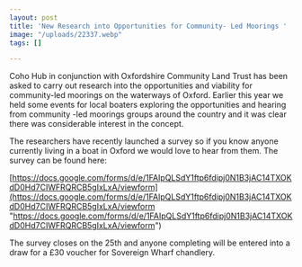 ```yaml
---
layout: post
title: 'New Research into Opportunities for Community- Led Moorings '
image: "/uploads/22337.webp"
tags: []

---
```

Coho Hub in conjunction with Oxfordshire Community Land Trust has been asked to carry out research into the opportunities and viability for community-led moorings on the waterways of Oxford. Earlier this year we held some events for local boaters exploring the opportunities and hearing from community -led moorings groups around the country and it was clear there was considerable interest in the concept.

The researchers have recently launched a survey so if you know anyone currently living in a boat in Oxford we would love to hear from them. The survey can be found here:

[https://docs.google.com/forms/d/e/1FAIpQLSdY1ftp6fdipj0N1B3jAC14TXOKdD0Hd7CIWFRQRCB5gIxLxA/viewform](https://docs.google.com/forms/d/e/1FAIpQLSdY1ftp6fdipj0N1B3jAC14TXOKdD0Hd7CIWFRQRCB5gIxLxA/viewform "https://docs.google.com/forms/d/e/1FAIpQLSdY1ftp6fdipj0N1B3jAC14TXOKdD0Hd7CIWFRQRCB5gIxLxA/viewform") 

The survey closes on the 25th and anyone completing will be entered into a draw for a £30 voucher for Sovereign Wharf chandlery.